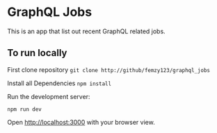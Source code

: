 # GraphQL Jobs
This is an app that list out recent GraphQL related jobs.

## To run locally

First clone repository
`git clone http://github/femzy123/graphql_jobs`

Install all Dependencies
`npm install`

Run the development server:

```
npm run dev
```

Open [http://localhost:3000](http://localhost:3000) with your browser view.


